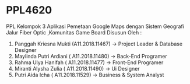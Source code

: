 # PPL4620

PPL Kelompok 3
Aplikasi Pemetaan Google Maps dengan Sistem Geografi Jalur Fiber Optic ,Komunitas Game Board 
Disusun Oleh :
1.	Panggah Kriesna Mukti (A11.2018.11467) -> Project Leader & Database Designer	
2.	Maylinda Putri Ardiani ( A11.2018.11480) -> Back-End Programer 
3.	Rahma Ulya Hanifah ( A11.2018.11477) -> Front-End Programer
4.	Miranti Alysha Zulia ( A11.2018.11490) -> Ui Designer
5.	Putri Aida Icha ( A11.2018.11529) -> Business & System Analyst
